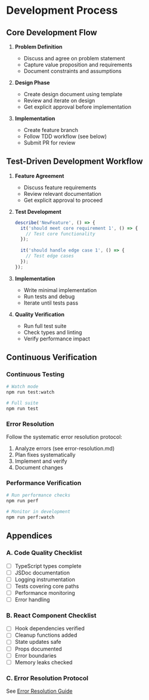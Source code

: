 # Development Process

## Core Development Flow

1. **Problem Definition**
   - Discuss and agree on problem statement
   - Capture value proposition and requirements
   - Document constraints and assumptions

2. **Design Phase**
   - Create design document using template
   - Review and iterate on design
   - Get explicit approval before implementation

3. **Implementation**
   - Create feature branch
   - Follow TDD workflow (see below)
   - Submit PR for review

## Test-Driven Development Workflow

1. **Feature Agreement**
   - Discuss feature requirements
   - Review relevant documentation
   - Get explicit approval to proceed

2. **Test Development**
   ```typescript
   describe('NewFeature', () => {
     it('should meet core requirement 1', () => {
       // Test core functionality
     });
     
     it('should handle edge case 1', () => {
       // Test edge cases
     });
   });
   ```

3. **Implementation**
   - Write minimal implementation
   - Run tests and debug
   - Iterate until tests pass

4. **Quality Verification**
   - Run full test suite
   - Check types and linting
   - Verify performance impact

## Continuous Verification

### Continuous Testing
```bash
# Watch mode
npm run test:watch

# Full suite
npm run test
```

### Error Resolution
Follow the systematic error resolution protocol:
1. Analyze errors (see error-resolution.md)
2. Plan fixes systematically
3. Implement and verify
4. Document changes

### Performance Verification
```bash
# Run performance checks
npm run perf

# Monitor in development
npm run perf:watch
```

## Appendices

### A. Code Quality Checklist
- [ ] TypeScript types complete
- [ ] JSDoc documentation
- [ ] Logging instrumentation
- [ ] Tests covering core paths
- [ ] Performance monitoring
- [ ] Error handling

### B. React Component Checklist
- [ ] Hook dependencies verified
- [ ] Cleanup functions added
- [ ] State updates safe
- [ ] Props documented
- [ ] Error boundaries
- [ ] Memory leaks checked

### C. Error Resolution Protocol
See [Error Resolution Guide](./error-resolution.md) 